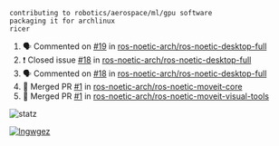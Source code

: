 ```
contributing to robotics/aerospace/ml/gpu software
packaging it for archlinux
ricer
```

<!--START_SECTION:activity-->
1. 🗣 Commented on [#19](https://github.com/ros-noetic-arch/ros-noetic-desktop-full/issues/19) in [ros-noetic-arch/ros-noetic-desktop-full](https://github.com/ros-noetic-arch/ros-noetic-desktop-full)
2. ❗️ Closed issue [#18](https://github.com/ros-noetic-arch/ros-noetic-desktop-full/issues/18) in [ros-noetic-arch/ros-noetic-desktop-full](https://github.com/ros-noetic-arch/ros-noetic-desktop-full)
3. 🗣 Commented on [#18](https://github.com/ros-noetic-arch/ros-noetic-desktop-full/issues/18) in [ros-noetic-arch/ros-noetic-desktop-full](https://github.com/ros-noetic-arch/ros-noetic-desktop-full)
4. 🎉 Merged PR [#1](https://github.com/ros-noetic-arch/ros-noetic-moveit-core/pull/1) in [ros-noetic-arch/ros-noetic-moveit-core](https://github.com/ros-noetic-arch/ros-noetic-moveit-core)
5. 🎉 Merged PR [#1](https://github.com/ros-noetic-arch/ros-noetic-moveit-visual-tools/pull/1) in [ros-noetic-arch/ros-noetic-moveit-visual-tools](https://github.com/ros-noetic-arch/ros-noetic-moveit-visual-tools)
<!--END_SECTION:activity-->


![statz](https://github-readme-stats.vercel.app/api?username=acxz&include_all_commits=true&show_icons=true)

[![lngwgez](https://github-readme-stats.vercel.app/api/top-langs/?username=acxz&layout=compact)](https://github.com/acxz/github-readme-stats)


<!--
**acxz/acxz** is a ✨ _special_ ✨ repository because its `README.md` (this file) appears on your GitHub profile.

Here are some ideas to get you started:

- 🔭 I’m currently working on ...
- 🌱 I’m currently learning ...
- 👯 I’m looking to collaborate on ...
- 🤔 I’m looking for help with ...
- 💬 Ask me about ...
- 📫 How to reach me: ...
- 😄 Pronouns: ...
- ⚡ Fun fact: ...
-->
